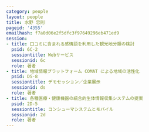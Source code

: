 ```yaml
---
category: people
layout: people
title: 水野 忠則
pageid: '4355'
emailhash: f7a0d06e2f5dfc3f97649296eb471ed9
session:
- title: 口コミに含まれる感情語を利用した観光地分類の検討
  psid: 6C-2
  sessiontitle: Webサービス
  sessionid: 6c
  role: 著者
- title: 地域情報プラットフォーム COMAT による地域の活性化
  psid: DS-8
  sessiontitle: デモセッション／企業展示
  sessionid: ds
  role: 著者
- title: 各種医療・健康機器の統合的生体情報収集システムの提案
  psid: 2D-5
  sessiontitle: コンシューマシステムとモバイル
  sessionid: 2d
  role: 著者
---
```

